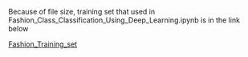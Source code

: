 Because of file size, training set that used in Fashion_Class_Classification_Using_Deep_Learning.ipynb is in the link below

[Fashion_Training_set]

[Fashion_Training_set]: https://drive.google.com/file/d/1CZ0VGd_5PZfwuXCinWEmYWnz038cP_-1/view?usp=share_link
